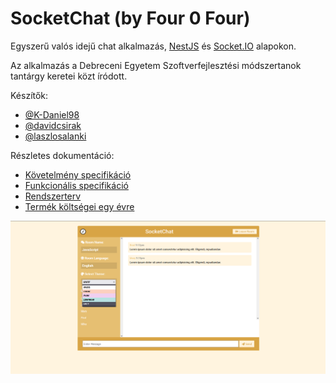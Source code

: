 # SocketChat (by Four 0 Four)

Egyszerű valós idejű chat alkalmazás, [NestJS](https://nestjs.com/) és [Socket.IO](https://socket.io/) alapokon.

Az alkalmazás a Debreceni Egyetem Szoftverfejlesztési módszertanok tantárgy keretei közt íródott.

Készítők:
- [@K-Daniel98](https://github.com/K-Daniel98)
- [@davidcsirak](https://github.com/davidcsirak)
- [@laszlosalanki](https://github.com/laszlosalanki/)

Részletes dokumentáció:
- [Követelmény specifikáció](https://github.com/laszlosalanki/socketchat/blob/main/kovetelmeny_specifikacio.md)
- [Funkcionális specifikáció](https://github.com/laszlosalanki/socketchat/blob/main/funkcionalis_specifikacio.md)
- [Rendszerterv](https://github.com/laszlosalanki/socketchat/blob/main/rendszerterv.md)
- [Termék költségei egy évre](https://github.com/laszlosalanki/socketchat/blob/main/docs/termek_koltsegek.pdf)

![Chat](https://github.com/laszlosalanki/socketchat/blob/main/docs/screen/chat.png)
